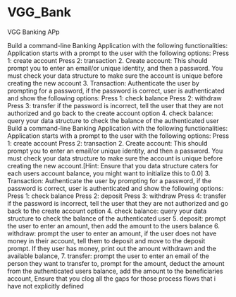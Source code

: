 # VGG_Bank
VGG Banking APp

Build a command-line Banking Application with the following functionalities:
Application starts with a prompt to the user with the following options:
Press 1: create account
Press 2: transaction
2. Create account: This should prompt you to enter an email/or unique identity, and then a password. You must check your data structure to make sure the account is unique before creating the new account
3. Transaction: Authenticate the user by prompting for a password, if the password is correct, user is authenticated and show the following options:
Press 1: check balance
Press 2: withdraw
Press 3: transfer
if the password is incorrect, tell the user that they are not authorized and go back to the create account option
4. check balance: query your data structure to check the balance of the authenticated user
Build a command-line Banking Application with the following functionalities:
Application starts with a prompt to the user with the following options:
Press 1: create account
Press 2: transaction
2. Create account: This should prompt you to enter an email/or unique identity, and then a password. You must check your data structure to make sure the account is unique before creating the new account.[Hint: Ensure that you data structure caters for each users account balance, you might want to initialize this to 0.0]
3. Transaction: Authenticate the user by prompting for a password, if the password is correct, user is authenticated and show the following options:
Press 1: check balance
Press 2: deposit
Press 3: withdraw
Press 4: transfer
if the password is incorrect, tell the user that they are not authorized and go back to the create account option
4. check balance: query your data structure to check the balance of the authenticated user
5. deposit: prompt the user to enter an amount, then add the amount to the users balance
6. withdraw: prompt the user to enter an amount, if the user does not have money in their account, tell them to deposit and move to the deposit prompt. If they user has money, print out the amount withdrawn and the available balance,
7. transfer: prompt the user to enter an email of the person they want to transfer to, prompt for the amount, deduct the amount from the authenticated users balance, add the amount to the beneficiaries account,
Ensure that you clog all the gaps for those process flows that i have not explicitly defined
